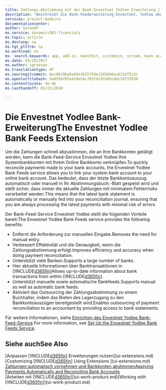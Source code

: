 ```yaml
---
title: Zahlungs-Abstimmung mit der Bank Envestnet Yodlee Erweiterung | Microsoft Docs
description: "Beschreibt die Bank-Feederweiterung Envestnet, Yodlee den Verknüpfungen für Bankkonten sodass Sie schnell und Zahlungen zu entschädigen können."
services: project-madeira
documentationcenter: 
author: SorenGP
ms.service: dynamics365-financials
ms.topic: article
ms.devlang: na
ms.tgt_pltfrm: na
ms.workload: na
ms. search.keywords: app, add-in, manifest, customize, stream, bank account link
ms.date: 03/29/2017
ms.author: sgroespe
ms.translationtype: HT
ms.sourcegitcommit: bec0619be0a65e3625759e13d2866ac615d7513c
ms.openlocfilehash: 9a859bf8fe418e54c793fdc97d45cddc2d737638
ms.contentlocale: de-de
ms.lasthandoff: 03/22/2018

---
```

# <a name="the-envestnet-yodlee-bank-feeds-extension"></a><span data-ttu-id="2a0a9-103">Die Envestnet Yodlee Bank-Erweiterung</span><span class="sxs-lookup"><span data-stu-id="2a0a9-103">The Envestnet Yodlee Bank Feeds Extension</span></span>
<span data-ttu-id="2a0a9-104">Um die Zahlungen schnell abzustimmen, die an Ihre Bankkonten getätigt werden, kann die Bank-Feed-Service Envestnet Yodlee Ihre Systembankkonten mit Ihrem Online Bankkonto verknüpfen.</span><span class="sxs-lookup"><span data-stu-id="2a0a9-104">To quickly reconcile payments made to your bank accounts, the Envestnet Yodlee Bank Feeds service allows you to link your system bank account to your online bank account.</span></span> <span data-ttu-id="2a0a9-105">Das bedeutet, dass der letzte Bankkontoauszug automatisch oder manuell in Ihr Abstimmungsbuch.-Blatt gespeist wird und stellt sicher, dass immer die aktuelle Zahlungen mit minimalem Fehlerrisiko verarbeitet werden.</span><span class="sxs-lookup"><span data-stu-id="2a0a9-105">This means that the latest bank statement is automatically or manually fed into your reconciliation journal, ensuring that you are always processing the latest payments with minimal risk of errors.</span></span>

<span data-ttu-id="2a0a9-106">Der Bank-Feed-Service Envestnet Yodlee stellt die folgenden Vorteile bereit:</span><span class="sxs-lookup"><span data-stu-id="2a0a9-106">The Envestnet Yodlee Bank Feeds service provides the following benefits:</span></span>

* <span data-ttu-id="2a0a9-107">Entfernt die Anforderung zur manuellen Eingabe.</span><span class="sxs-lookup"><span data-stu-id="2a0a9-107">Removes the need for manual entry.</span></span>
* <span data-ttu-id="2a0a9-108">Verbessert Effektivität und die Genauigkeit, wenn die Zahlungsabstimmung erfolgt.</span><span class="sxs-lookup"><span data-stu-id="2a0a9-108">Improves efficiency and accuracy when doing payment reconciliation.</span></span>
* <span data-ttu-id="2a0a9-109">Unterstützt viele Banken.</span><span class="sxs-lookup"><span data-stu-id="2a0a9-109">Supports a large number of banks.</span></span>
* <span data-ttu-id="2a0a9-110">Hier aktuelle Informationen über Banktransaktionen in [!INCLUDE[d365fin](includes/d365fin_md.md)]</span><span class="sxs-lookup"><span data-stu-id="2a0a9-110">Allows up-to-date information about bank transactions from within [!INCLUDE[d365fin](includes/d365fin_md.md)].</span></span>
* <span data-ttu-id="2a0a9-111">Unterstützt manuelle sowie automatische Bankfeeds.</span><span class="sxs-lookup"><span data-stu-id="2a0a9-111">Supports manual as well as automatic bank feeds.</span></span>
* <span data-ttu-id="2a0a9-112">Aktiviert das Outsourcing der Zahlungsabstimmung zu einem Buchhalter, indem das Bieten des Lagerzugang zu den Bankkontoauszügen bereitgestellt wird.</span><span class="sxs-lookup"><span data-stu-id="2a0a9-112">Enables outsourcing of payment reconciliation to an accountant by providing access to bank statements.</span></span>

<span data-ttu-id="2a0a9-113">Für weitere Informationen, siehe [Einrichten des Envestnet Yodlee Bank-Feed-Service](bank-how-setup-bank-statement-service.md).</span><span class="sxs-lookup"><span data-stu-id="2a0a9-113">For more information, see [Set Up the Envestnet Yodlee Bank Feeds Service](bank-how-setup-bank-statement-service.md).</span></span>

## <a name="see-also"></a><span data-ttu-id="2a0a9-114">Siehe auch</span><span class="sxs-lookup"><span data-stu-id="2a0a9-114">See Also</span></span>
<span data-ttu-id="2a0a9-115">[Anpassen [!INCLUDE[d365fin](includes/d365fin_md.md)] Erweiterungen nutzen](ui-extensions.md)  </span><span class="sxs-lookup"><span data-stu-id="2a0a9-115">[Customizing [!INCLUDE[d365fin](includes/d365fin_md.md)] Using Extensions ](ui-extensions.md)  </span></span>  
[<span data-ttu-id="2a0a9-116">Zahlungen automatisch vornehmen und Bankkonten abstimmen</span><span class="sxs-lookup"><span data-stu-id="2a0a9-116">Applying Payments Automatically and Reconciling Bank Accounts</span></span>](receivables-apply-payments-auto-reconcile-bank-accounts.md)  
<span data-ttu-id="2a0a9-117">[Arbeiten mit [!INCLUDE[d365fin](includes/d365fin_md.md)]](ui-work-product.md)</span><span class="sxs-lookup"><span data-stu-id="2a0a9-117">[Working with [!INCLUDE[d365fin](includes/d365fin_md.md)]](ui-work-product.md)</span></span>

